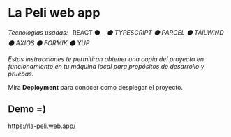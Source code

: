 # La Peli web app

_Tecnologias usadas:_
_REACT ⚫ _
_⚫ TYPESCRIPT_
_⚫ PARCEL_
_⚫ TAILWIND_
_⚫ AXIOS_
_⚫ FORMIK_
_⚫ YUP_



_Estas instrucciones te permitirán obtener una copia del proyecto en funcionamiento en tu máquina local para propósitos de desarrollo y pruebas._

Mira **Deployment** para conocer como desplegar el proyecto.

## Demo =) 
https://la-peli.web.app/
